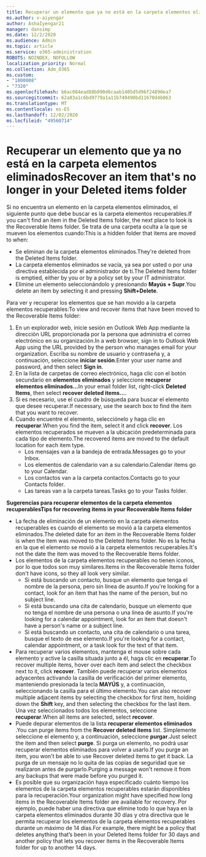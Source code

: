 ```yaml
---
title: Recuperar un elemento que ya no está en la carpeta elementos eliminados
ms.author: v-aiyengar
author: AshaIyengar21
manager: dansimp
ms.date: 12/2/2020
ms.audience: Admin
ms.topic: article
ms.service: o365-administration
ROBOTS: NOINDEX, NOFOLLOW
localization_priority: Normal
ms.collection: Adm_O365
ms.custom:
- "1800008"
- "7320"
ms.openlocfilehash: b6ac084ead88b090d6caab1405d5d96f24890ea7
ms.sourcegitcommit: 62a83a1c6bd9779a1a11b749490bd11670d4b063
ms.translationtype: MT
ms.contentlocale: es-ES
ms.lasthandoff: 12/02/2020
ms.locfileid: "49560714"
---
```

# <a name="recover-an-item-thats-no-longer-in-your-deleted-items-folder"></a><span data-ttu-id="c22d4-102">Recuperar un elemento que ya no está en la carpeta elementos eliminados</span><span class="sxs-lookup"><span data-stu-id="c22d4-102">Recover an item that's no longer in your Deleted items folder</span></span>

<span data-ttu-id="c22d4-103">Si no encuentra un elemento en la carpeta elementos eliminados, el siguiente punto que debe buscar es la carpeta elementos recuperables.</span><span class="sxs-lookup"><span data-stu-id="c22d4-103">If you can't find an item in the Deleted Items folder, the next place to look is the Recoverable Items folder.</span></span> <span data-ttu-id="c22d4-104">Se trata de una carpeta oculta a la que se mueven los elementos cuando:</span><span class="sxs-lookup"><span data-stu-id="c22d4-104">This is a hidden folder that items are moved to when:</span></span>
- <span data-ttu-id="c22d4-105">Se eliminan de la carpeta elementos eliminados.</span><span class="sxs-lookup"><span data-stu-id="c22d4-105">They're deleted from the Deleted Items folder.</span></span>
- <span data-ttu-id="c22d4-106">La carpeta elementos eliminados se vacía, ya sea por usted o por una directiva establecida por el administrador de ti.</span><span class="sxs-lookup"><span data-stu-id="c22d4-106">The Deleted Items folder is emptied, either by you or by a policy set by your IT administrator.</span></span>
- <span data-ttu-id="c22d4-107">Elimine un elemento seleccionándolo y presionando **Mayús + Supr**.</span><span class="sxs-lookup"><span data-stu-id="c22d4-107">You delete an item by selecting it and pressing **Shift+Delete**.</span></span>

<span data-ttu-id="c22d4-108">Para ver y recuperar los elementos que se han movido a la carpeta elementos recuperables:</span><span class="sxs-lookup"><span data-stu-id="c22d4-108">To view and recover items that have been moved to the Recoverable Items folder:</span></span>
1. <span data-ttu-id="c22d4-109">En un explorador web, inicie sesión en Outlook Web App mediante la dirección URL proporcionada por la persona que administra el correo electrónico en su organización.</span><span class="sxs-lookup"><span data-stu-id="c22d4-109">In a web browser, sign in to Outlook Web App using the URL provided by the person who manages email for your organization.</span></span> <span data-ttu-id="c22d4-110">Escriba su nombre de usuario y contraseña y, a continuación, seleccione **iniciar sesión**.</span><span class="sxs-lookup"><span data-stu-id="c22d4-110">Enter your user name and password, and then select **Sign in**.</span></span>
1. <span data-ttu-id="c22d4-111">En la lista de carpetas de correo electrónico, haga clic con el botón secundario en **elementos eliminados** y seleccione **recuperar elementos eliminados...**</span><span class="sxs-lookup"><span data-stu-id="c22d4-111">In your email folder list, right-click **Deleted Items**, then select **recover deleted items...**.</span></span>
1. <span data-ttu-id="c22d4-112">Si es necesario, use el cuadro de búsqueda para buscar el elemento que desee recuperar.</span><span class="sxs-lookup"><span data-stu-id="c22d4-112">If necessary, use the search box to find the item that you want to recover.</span></span>
1. <span data-ttu-id="c22d4-113">Cuando encuentre el elemento, selecciónelo y haga clic en **recuperar**.</span><span class="sxs-lookup"><span data-stu-id="c22d4-113">When you find the item, select it and click **recover**.</span></span>
   <span data-ttu-id="c22d4-114">Los elementos recuperados se mueven a la ubicación predeterminada para cada tipo de elemento.</span><span class="sxs-lookup"><span data-stu-id="c22d4-114">The recovered items are moved to the default location for each item type.</span></span>
    - <span data-ttu-id="c22d4-115">Los mensajes van a la bandeja de entrada.</span><span class="sxs-lookup"><span data-stu-id="c22d4-115">Messages go to your Inbox.</span></span>
    - <span data-ttu-id="c22d4-116">Los elementos de calendario van a su calendario.</span><span class="sxs-lookup"><span data-stu-id="c22d4-116">Calendar items go to your Calendar.</span></span>
    - <span data-ttu-id="c22d4-117">Los contactos van a la carpeta contactos.</span><span class="sxs-lookup"><span data-stu-id="c22d4-117">Contacts go to your Contacts folder.</span></span>
    - <span data-ttu-id="c22d4-118">Las tareas van a la carpeta tareas.</span><span class="sxs-lookup"><span data-stu-id="c22d4-118">Tasks go to your Tasks folder.</span></span>

<span data-ttu-id="c22d4-119">**Sugerencias para recuperar elementos de la carpeta elementos recuperables**</span><span class="sxs-lookup"><span data-stu-id="c22d4-119">**Tips for recovering items in your Recoverable Items folder**</span></span>

- <span data-ttu-id="c22d4-120">La fecha de eliminación de un elemento en la carpeta elementos recuperables es cuando el elemento se movió a la carpeta elementos eliminados.</span><span class="sxs-lookup"><span data-stu-id="c22d4-120">The deleted date for an item in the Recoverable Items folder is when the item was moved to the Deleted Items folder.</span></span> <span data-ttu-id="c22d4-121">No es la fecha en la que el elemento se movió a la carpeta elementos recuperables.</span><span class="sxs-lookup"><span data-stu-id="c22d4-121">It's not the date the item was moved to the Recoverable Items folder.</span></span>
- <span data-ttu-id="c22d4-122">Los elementos de la carpeta elementos recuperables no tienen iconos, por lo que todos son muy similares.</span><span class="sxs-lookup"><span data-stu-id="c22d4-122">Items in the Recoverable Items folder don't have icons, so they all look very similar.</span></span>
    - <span data-ttu-id="c22d4-123">Si está buscando un contacto, busque un elemento que tenga el nombre de la persona, pero sin línea de asunto.</span><span class="sxs-lookup"><span data-stu-id="c22d4-123">If you're looking for a contact, look for an item that has the name of the person, but no subject line.</span></span>
    - <span data-ttu-id="c22d4-124">Si está buscando una cita de calendario, busque un elemento que no tenga el nombre de una persona o una línea de asunto.</span><span class="sxs-lookup"><span data-stu-id="c22d4-124">If you're looking for a calendar appointment, look for an item that doesn't have a person's name or a subject line.</span></span>
    - <span data-ttu-id="c22d4-125">Si está buscando un contacto, una cita de calendario o una tarea, busque el texto de ese elemento.</span><span class="sxs-lookup"><span data-stu-id="c22d4-125">If you're looking for a contact, calendar appointment, or a task look for the text of that item.</span></span>
- <span data-ttu-id="c22d4-126">Para recuperar varios elementos, mantenga el mouse sobre cada elemento y active la casilla situada junto a él, haga clic en **recuperar**.</span><span class="sxs-lookup"><span data-stu-id="c22d4-126">To recover multiple items, hover over each item and select the checkbox next to it, click **recover**.</span></span> <span data-ttu-id="c22d4-127">También puede recuperar varios elementos adyacentes activando la casilla de verificación del primer elemento, manteniendo presionada la tecla **MAYÚS** y, a continuación, seleccionando la casilla para el último elemento.</span><span class="sxs-lookup"><span data-stu-id="c22d4-127">You can also recover multiple adjacent items by selecting the checkbox for first item, holding down the **Shift** key, and then selecting the checkbox for the last item.</span></span> <span data-ttu-id="c22d4-128">Una vez seleccionados todos los elementos, seleccione **recuperar**.</span><span class="sxs-lookup"><span data-stu-id="c22d4-128">When all items are selected, select **recover**.</span></span>
- <span data-ttu-id="c22d4-129">Puede depurar elementos de la lista **recuperar elementos eliminados** .</span><span class="sxs-lookup"><span data-stu-id="c22d4-129">You can purge items from the **Recover deleted items** list.</span></span> <span data-ttu-id="c22d4-130">Simplemente seleccione el elemento y, a continuación, seleccione **purgar**.</span><span class="sxs-lookup"><span data-stu-id="c22d4-130">Just select the item and then select **purge**.</span></span> <span data-ttu-id="c22d4-131">Si purga un elemento, no podrá usar recuperar elementos eliminados para volver a usarlo.</span><span class="sxs-lookup"><span data-stu-id="c22d4-131">If you purge an item, you won't be able to use Recover deleted items to get it back.</span></span> <span data-ttu-id="c22d4-132">La purga de un mensaje no lo quita de las copias de seguridad que se realizaron antes de purgarlo.</span><span class="sxs-lookup"><span data-stu-id="c22d4-132">Purging a message won't remove it from any backups that were made before you purged it.</span></span>
- <span data-ttu-id="c22d4-133">Es posible que su organización haya especificado cuánto tiempo los elementos de la carpeta elementos recuperables estarán disponibles para la recuperación.</span><span class="sxs-lookup"><span data-stu-id="c22d4-133">Your organization might have specified how long items in the Recoverable Items folder are available for recovery.</span></span> <span data-ttu-id="c22d4-134">Por ejemplo, puede haber una directiva que elimine todo lo que haya en la carpeta elementos eliminados durante 30 días y otra directiva que le permita recuperar los elementos de la carpeta elementos recuperables durante un máximo de 14 días.</span><span class="sxs-lookup"><span data-stu-id="c22d4-134">For example, there might be a policy that deletes anything that’s been in your Deleted Items folder for 30 days and another policy that lets you recover items in the Recoverable Items folder for up to another 14 days.</span></span>
